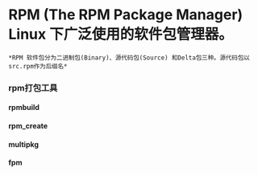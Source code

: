 # RPM (The RPM Package Manager) Linux 下广泛使用的软件包管理器。


    *RPM 软件包分为二进制包(Binary)、源代码包(Source) 和Delta包三种。源代码包以src.rpm作为后缀名*

### rpm打包工具
    
#### **rpmbuild**
#### **rpm_create**
#### **multipkg**
#### **fpm**
